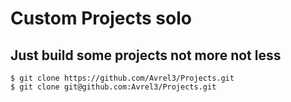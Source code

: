 # Custom Projects solo

## Just build some projects not more not less

	$ git clone https://github.com/Avrel3/Projects.git
	$ git clone git@github.com:Avrel3/Projects.git